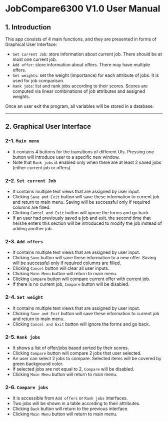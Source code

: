 # JobCompare6300 V1.0 User Manual

## 1. Introduction

This app consists of 4 main functions, and they are presented in forms of Graphical User Interface:

- `Set Current Job`: store information about current job. There should be at most one current job.
- `Add offer`: store information about offers. There may have multiple offers.
- `Set weights`: set the weight (importance) for each attribute of jobs. It is used for job comparison.
- `Rank jobs`: list and rank jobs according to their scores. Scores are computed via linear combinations of job attributes and assigned weights.

Once an user exit the program, all variables will be stored in a database.

---

## 2. Graphical User Interface

### 2-1. `Main menu`

- It contains 4 buttons for the transitions of different UIs. Pressing one button will introduce user to a specific new window.
- Note that `Rank jobs` is enabled only when there are at least 2 saved jobs (either current job or offers).

### 2-2. `Set current Job`

- It contains multiple text views that are assigned by user input.
- Clicking `Save and Exit` button will save these information to current job and return to main menu. Saving will be successful only if required columns are filled.
- Clicking `Cancel and Exit` button will ignore the forms and go back.
- If an user had previously saved a job and exit, the second time that he/she enters this section will be introduced to modify the job instead of adding another job.

### 2-3. `Add offers`

- It contains multiple text views that are assigned by user input.
- Clicking `Save` button will save these information to a new offer. Saving will be successful only if required columns are filled.
- Clicking `Cancel` button will clear all user inputs.
- Clicking `Main Menu` button will return to main menu.
- Clicking `Compare` button will compare current offer with current job.
- If there is no current job, `Compare` button will be disabled.

### 2-4. `Set weight`

- It contains multiple text views that are assigned by user input.
- Clicking `Save and Exit` button will save these information to current job and return to main menu.
- Clicking `Cancel and Exit` button will ignore the forms and go back.

### 2-5. `Rank jobs`

- It shows a list of offer/jobs based sorted by their scores.
- Clicking `Compare` button will compare 2 jobs that user selected.
- An user can select 2 jobs to compare. Selected items will be covered by green background color.
- If selected jobs are not equal to 2, `Compare` will be disabled.
- Clicking `Main Menu` button will return to main menu.

### 2-6. `Compare jobs`

- It is accessible from `Add offers` or `Rank jobs` interfaces.
- Two jobs will be shown in a table according to their attributes.
- Clicking `Back` button will return to the previous interface.
- Clicking `Main Menu` button will return to main menu.
